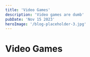 ```yaml
---
title: 'Video Games'
description: 'Video games are dumb'
pubDate: 'Nov 15 2023'
heroImage: '/blog-placeholder-3.jpg'
---
```


# Video Games